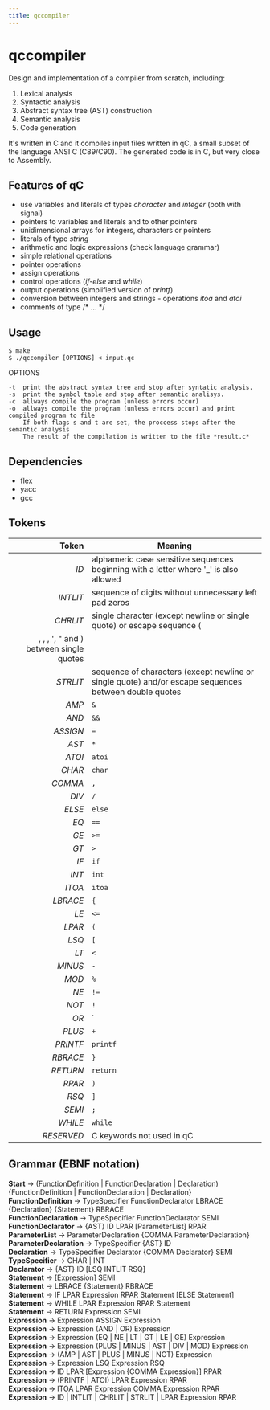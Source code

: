 ```yaml
---
title: qccompiler
---
```

# qccompiler

Design and implementation of a compiler from scratch, including:

1. Lexical analysis
2. Syntactic analysis
  1. Abstract syntax tree (AST) construction
3. Semantic analysis
4. Code generation

It's written in C and it compiles input files written in qC, a small subset of the language ANSI C (C89/C90). The generated code is in C, but very close to Assembly.

## Features of qC
* use variables and literals of types *character* and *integer* (both with signal)
* pointers to variables and literals and to other pointers
* unidimensional arrays for integers, characters or pointers
* literals of type *string*
* arithmetic and logic expressions (check language grammar)
* simple relational operations
* pointer operations
* assign operations
* control operations (*if-else* and *while*)
* output operations (simplified version of *printf*)
* conversion between integers and strings - operations *itoa* and *atoi*
* comments of type /\* ... \*/

## Usage

```
$ make
$ ./qccompiler [OPTIONS] < input.qc
```

OPTIONS

	-t	print the abstract syntax tree and stop after syntatic analysis.
	-s	print the symbol table and stop after semantic analisys.
	-c	allways compile the program (unless errors occur)
	-o	allways compile the program (unless errors occur) and print compiled program to file
		If both flags s and t are set, the proccess stops after the semantic analysis
		The result of the compilation is written to the file *result.c*

## Dependencies
* flex
* yacc
* gcc

## Tokens

| Token | Meaning |
| ------:| --------|
|_ID_ | alphameric case sensitive sequences beginning with a letter where '_' is also allowed |
|_INTLIT_ | sequence of digits without unnecessary left pad zeros |
|_CHRLIT_ | single character (except newline or single quote) or escape sequence (
, 	, \, \', \" and  ) between single quotes |
|_STRLIT_ | sequence of characters (except newline or single quote) and/or escape sequences between double quotes |
|_AMP_ | `&` |
|_AND_ | `&&` |
|_ASSIGN_ | `=` |
|_AST_ | `*` |
|_ATOI_ | `atoi` |
|_CHAR_ | `char` |
|_COMMA_ | `,` |
|_DIV_ | `/` |
|_ELSE_ | `else` |
|_EQ_ | `==` |
|_GE_ | `>=` |
|_GT_ | `>` |
|_IF_ | `if` |
|_INT_ | `int` |
|_ITOA_ | `itoa` |
|_LBRACE_ | `{` |
|_LE_ | `<=` |
|_LPAR_ | `(` |
|_LSQ_ | `[` |
|_LT_ | `<` |
|_MINUS_ | `-` |
|_MOD_ | `%` |
|_NE_ | `!=` |
|_NOT_ | `!` |
|_OR_ | `||` |
|_PLUS_ | `+` |
|_PRINTF_ | `printf` |
|_RBRACE_ | `}` |
|_RETURN_ | `return` |
|_RPAR_ | `)` |
|_RSQ_ | `]` |
|_SEMI_ | `;` |
|_WHILE_ | `while` |
|_RESERVED_ | C keywords not used in qC |

## Grammar (EBNF notation)

__Start__                → (FunctionDefinition | FunctionDeclaration | Declaration) {FunctionDefinition | FunctionDeclaration | Declaration}  
__FunctionDefinition__   → TypeSpecifier FunctionDeclarator LBRACE {Declaration} {Statement} RBRACE  
__FunctionDeclaration__  → TypeSpecifier FunctionDeclarator SEMI  
__FunctionDeclarator__   → {AST} ID LPAR [ParameterList] RPAR  
__ParameterList__        → ParameterDeclaration {COMMA ParameterDeclaration}  
__ParameterDeclaration__ → TypeSpecifier {AST} ID  
__Declaration__          → TypeSpecifier Declarator {COMMA Declarator} SEMI  
__TypeSpecifier__        → CHAR | INT  
__Declarator__           → {AST} ID [LSQ INTLIT RSQ]  
__Statement__            → [Expression] SEMI  
__Statement__            → LBRACE {Statement} RBRACE  
__Statement__            → IF LPAR Expression RPAR Statement [ELSE Statement]  
__Statement__            → WHILE LPAR Expression RPAR Statement  
__Statement__            → RETURN Expression SEMI  
__Expression__           → Expression ASSIGN Expression  
__Expression__           → Expression (AND | OR) Expression  
__Expression__           → Expression (EQ | NE | LT | GT | LE | GE) Expression  
__Expression__           → Expression (PLUS | MINUS | AST | DIV | MOD) Expression  
__Expression__           → (AMP | AST | PLUS | MINUS | NOT) Expression  
__Expression__           → Expression LSQ Expression RSQ  
__Expression__           → ID LPAR [Expression {COMMA Expression}] RPAR  
__Expression__           → (PRINTF | ATOI) LPAR Expression RPAR  
__Expression__           → ITOA LPAR Expression COMMA Expression RPAR  
__Expression__           → ID | INTLIT | CHRLIT | STRLIT | LPAR Expression RPAR  
